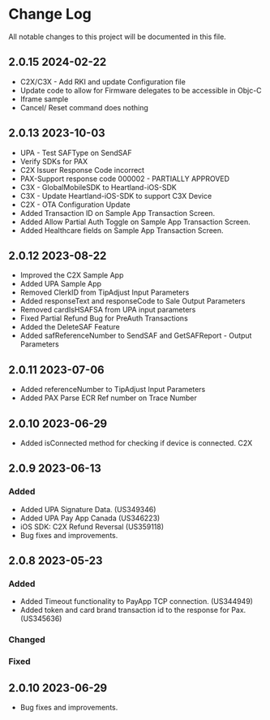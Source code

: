 # Change Log
All notable changes to this project will be documented in this file.

## 2.0.15 2024-02-22
- C2X/C3X - Add RKI and update Configuration file
- Update code to allow for Firmware delegates to be accessible in Objc-C
- Iframe sample
- Cancel/ Reset command does nothing

## 2.0.13 2023-10-03
- UPA -  Test SAFType on SendSAF
- Verify SDKs for PAX
- C2X Issuer Response Code incorrect
- PAX-Support response code 000002 - PARTIALLY APPROVED
- C3X - GlobalMobileSDK to Heartland-iOS-SDK
- C3X - Update Heartland-iOS-SDK to support C3X Device
- C2X - OTA Configuration Update
- Added Transaction ID on Sample App Transaction Screen.
- Added Allow Partial Auth Toggle on Sample App Transaction Screen.
- Added Healthcare fields on Sample App Transaction Screen.

## 2.0.12 2023-08-22
- Improved the C2X Sample App
- Added UPA Sample App
- Removed ClerkID from TipAdjust Input Parameters 
- Added responseText and responseCode to Sale Output Parameters 
- Removed cardIsHSAFSA from UPA input parameters 
- Fixed Partial Refund Bug for PreAuth Transactions
- Added the DeleteSAF Feature  
- Added safReferenceNumber to SendSAF and GetSAFReport - Output Parameters

## 2.0.11 2023-07-06
- Added referenceNumber to TipAdjust Input Parameters
- Added PAX Parse ECR Ref number on Trace Number

## 2.0.10 2023-06-29
- Added isConnected method for checking if device is connected. C2X

## 2.0.9 2023-06-13
### Added
- Added UPA Signature Data. (US349346)
- Added UPA Pay App Canada (US346223)
- iOS SDK: C2X Refund Reversal (US359118)
- Bug fixes and improvements.

## 2.0.8 2023-05-23
### Added
- Added Timeout functionality to PayApp TCP connection. (US344949)
- Added token and card brand transaction id to the response for Pax. (US345636)


### Changed
 
### Fixed

## 2.0.10 2023-06-29
- Bug fixes and improvements.